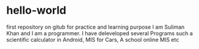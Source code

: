 # hello-world
first repository on gitub for practice and learning purpose
I am Suliman Khan and I am a programmer. I have deleveloped several Programs such a scientific calculator in Android, MIS for Cars, A school online MIS etc
